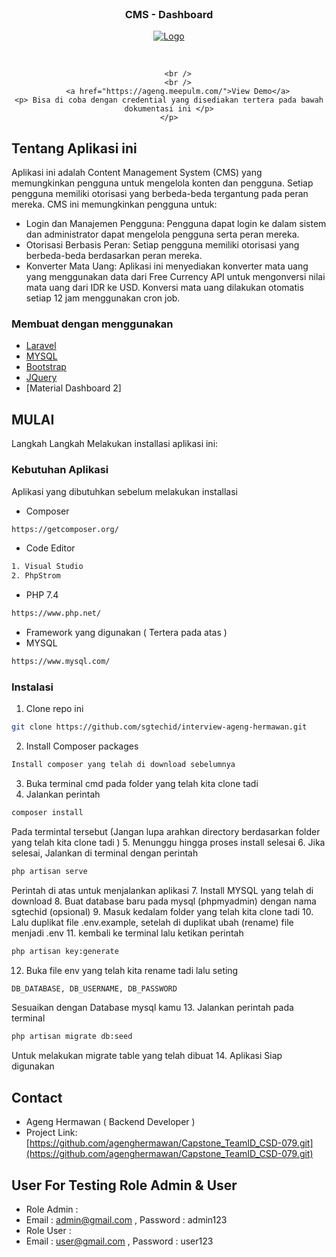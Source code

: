 <!-- PROJECT LOGO -->
<br />
<div align="center">
    <h3 align="center">CMS - Dashboard</h3>
    <a href="https://ageng.meepulm.com/">
        <img src="https://ageng.meepulm.com/assets/img/ss-login.png" alt="Logo">
    </a>
    <p align="center">
        <br />

        <br />
        <br />
        <a href="https://ageng.meepulm.com/">View Demo</a>
    <p> Bisa di coba dengan credential yang disediakan tertera pada bawah dokumentasi ini </p>
    </p>

</div>

<!-- ABOUT THE PROJECT -->

## Tentang Aplikasi ini

Aplikasi ini adalah Content Management System (CMS) yang memungkinkan pengguna untuk mengelola konten dan pengguna.
Setiap pengguna memiliki otorisasi yang berbeda-beda tergantung pada peran mereka. CMS ini memungkinkan pengguna untuk:

-   Login dan Manajemen Pengguna: Pengguna dapat login ke dalam sistem dan administrator dapat mengelola pengguna serta
    peran mereka.
-   Otorisasi Berbasis Peran: Setiap pengguna memiliki otorisasi yang berbeda-beda berdasarkan peran mereka.
-   Konverter Mata Uang: Aplikasi ini menyediakan konverter mata uang yang menggunakan data dari Free Currency API untuk
    mengonversi nilai mata uang dari IDR ke USD. Konversi mata uang dilakukan otomatis setiap 12 jam menggunakan cron job.

### Membuat dengan menggunakan

-   [Laravel](https://laravel.com)
-   [MYSQL](https://www.mysql.com/)
-   [Bootstrap](https://getbootstrap.com)
-   [JQuery](https://jquery.com)
-   [Material Dashboard 2]

<!-- GETTING STARTED -->

## MULAI

Langkah Langkah Melakukan installasi aplikasi ini:

### Kebutuhan Aplikasi

Aplikasi yang dibutuhkan sebelum melakukan installasi

-   Composer

```sh
https://getcomposer.org/
```

-   Code Editor

```sh
1. Visual Studio
2. PhpStrom
```

-   PHP 7.4

```sh
https://www.php.net/
```

-   Framework yang digunakan ( Tertera pada atas )
-   MYSQL

```sh
https://www.mysql.com/
```

### Instalasi

1. Clone repo ini

```sh
git clone https://github.com/sgtechid/interview-ageng-hermawan.git
```

2. Install Composer packages

```sh
Install composer yang telah di download sebelumnya
```

3. Buka terminal cmd pada folder yang telah kita clone tadi
4. Jalankan perintah

```sh
composer install
```

Pada termintal tersebut (Jangan lupa arahkan directory berdasarkan folder yang telah kita clone tadi ) 5. Menunggu
hingga proses install selesai 6. Jika selesai, Jalankan di terminal dengan perintah

```sh
php artisan serve
```

Perintah di atas untuk menjalankan aplikasi 7. Install MYSQL yang telah di download 8. Buat database baru pada mysql
(phpmyadmin) dengan nama sgtechid (opsional) 9. Masuk kedalam folder yang telah kita clone tadi 10. Lalu duplikat file
.env.example, setelah di duplikat ubah (rename) file menjadi .env 11. kembali ke terminal lalu ketikan perintah

```sh
php artisan key:generate
```

12. Buka file env yang telah kita rename tadi lalu seting

```sh
DB_DATABASE, DB_USERNAME, DB_PASSWORD
```

Sesuaikan dengan Database mysql kamu 13. Jalankan perintah pada terminal

```sh
php artisan migrate db:seed
```

Untuk melakukan migrate table yang telah dibuat 14. Aplikasi Siap digunakan

## Contact

-   Ageng Hermawan ( Backend Developer )
-   Project Link:
    [https://github.com/agenghermawan/Capstone_TeamID_CSD-079.git](https://github.com/agenghermawan/Capstone_TeamID_CSD-079.git)

## User For Testing Role Admin & User

-   Role Admin :
-   Email : admin@gmail.com , Password : admin123
-   Role User :
-   Email : user@gmail.com , Password : user123
